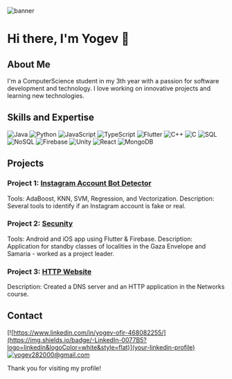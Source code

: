 ![banner](https://raw.githubusercontent.com/YogevOfir/YogevOfir/main/src/data.png)
# Hi there, I'm Yogev 👋

## About Me
I'm a ComputerScience student in my 3th year with a passion for software development and technology. I love working on innovative projects and learning new technologies.

## Skills and Expertise
![Java](https://img.shields.io/badge/-Java-007396?logo=java&logoColor=white&style=flat)
![Python](https://img.shields.io/badge/-Python-3776AB?logo=python&logoColor=white&style=flat)
![JavaScript](https://img.shields.io/badge/-JavaScript-F7DF1E?logo=javascript&logoColor=black&style=flat)
![TypeScript](https://img.shields.io/badge/-TypeScript-3178C6?logo=typescript&logoColor=white&style=flat)
![Flutter](https://img.shields.io/badge/-Flutter-02569B?logo=flutter&logoColor=white&style=flat)
![C++](https://img.shields.io/badge/-C++-00599C?logo=c%2b%2b&logoColor=white&style=flat)
![C](https://img.shields.io/badge/-C-A8B9CC?logo=c&logoColor=white&style=flat)
![SQL](https://img.shields.io/badge/-SQL-4479A1?logo=postgresql&logoColor=white&style=flat)
![NoSQL](https://img.shields.io/badge/-NoSQL-4DB33D?logo=mongodb&logoColor=white&style=flat)
![Firebase](https://img.shields.io/badge/-Firebase-FFCA28?logo=firebase&logoColor=black&style=flat)
![Unity](https://img.shields.io/badge/-Unity-000000?logo=unity&logoColor=white&style=flat)
![React](https://img.shields.io/badge/-React-61DAFB?logo=react&logoColor=black&style=flat)
![MongoDB](https://img.shields.io/badge/-MongoDB-47A248?logo=mongodb&logoColor=white&style=flat)


## Projects
### Project 1: [Instagram Account Bot Detector](https://github.com/YogevOfir/Instagram-Bots-Identification)
Tools: AdaBoost, KNN, SVM, Regression, and Vectorization.
Description: Several tools to identify if an Instagram account is fake or real.

### Project 2: [Secunity](https://github.com/Secunity-LTD/secunity_flutter)
Tools: Android and iOS app using Flutter & Firebase.
Description: Application for standby classes of localities in the Gaza Envelope and Samaria - worked as a project leader.


### Project 3: [HTTP Website](https://github.com/YogevOfir/Networking_dns_htcp_http)
Description: Created a DNS server and an HTTP application in the Networks course.


## Contact
[![https://www.linkedin.com/in/yogev-ofir-468082255/](https://img.shields.io/badge/-LinkedIn-0077B5?logo=linkedin&logoColor=white&style=flat)](your-linkedin-profile)
[![yogev282000@gmail.com](https://img.shields.io/badge/-Email-D14836?logo=gmail&logoColor=white&style=flat)](mailto:your-email@example.com)

Thank you for visiting my profile!

